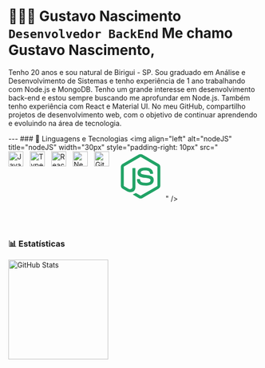# 👩🏻‍💻 Gustavo Nascimento **`Desenvolvedor BackEnd`** Me chamo Gustavo Nascimento,

Tenho 20 anos e sou natural de Birigui - SP. Sou graduado em Análise e Desenvolvimento de Sistemas e tenho experiência de 1 ano trabalhando com Node.js e MongoDB. Tenho um grande interesse em desenvolvimento back-end e estou sempre buscando me aprofundar em Node.js. Também tenho experiência com React e Material UI. No meu GitHub, compartilho projetos de desenvolvimento web, com o objetivo de continuar aprendendo e evoluindo na área de tecnologia.

--- ### 🤖 Linguagens e Tecnologias
<img
	align="left"
	alt="nodeJS"
	title="nodeJS"
	width="30px"
	style="padding-right: 10px"
	src="<svg xmlns="http://www.w3.org/2000/svg" x="0px" y="0px" width="100" height="100" viewBox="0 0 48 48">
<path fill="#21a366" d="M24.007,45.419c-0.574,0-1.143-0.15-1.646-0.44l-5.24-3.103c-0.783-0.438-0.401-0.593-0.143-0.682	c1.044-0.365,1.255-0.448,2.369-1.081c0.117-0.067,0.27-0.043,0.39,0.028l4.026,2.389c0.145,0.079,0.352,0.079,0.486,0l15.697-9.061	c0.145-0.083,0.24-0.251,0.24-0.424V14.932c0-0.181-0.094-0.342-0.243-0.432L24.253,5.446c-0.145-0.086-0.338-0.086-0.483,0	L8.082,14.499c-0.152,0.086-0.249,0.255-0.249,0.428v18.114c0,0.173,0.094,0.338,0.244,0.42l4.299,2.483	c2.334,1.167,3.76-0.208,3.76-1.591V16.476c0-0.255,0.2-0.452,0.456-0.452h1.988c0.248,0,0.452,0.196,0.452,0.452v17.886	c0,3.112-1.697,4.9-4.648,4.9c-0.908,0-1.623,0-3.619-0.982l-4.118-2.373C5.629,35.317,5,34.216,5,33.042V14.928	c0-1.179,0.629-2.279,1.646-2.861L22.36,3.002c0.994-0.562,2.314-0.562,3.301,0l15.694,9.069C42.367,12.656,43,13.753,43,14.932	v18.114c0,1.175-0.633,2.271-1.646,2.861L25.66,44.971c-0.503,0.291-1.073,0.44-1.654,0.44"></path><path fill="#21a366" d="M28.856,32.937c-6.868,0-8.308-3.153-8.308-5.797c0-0.251,0.203-0.452,0.455-0.452h2.028	c0.224,0,0.413,0.163,0.448,0.384c0.306,2.066,1.218,3.108,5.371,3.108c3.308,0,4.715-0.747,4.715-2.502	c0-1.01-0.401-1.76-5.54-2.263c-4.299-0.424-6.955-1.371-6.955-4.809c0-3.167,2.672-5.053,7.147-5.053	c5.026,0,7.517,1.745,7.831,5.493c0.012,0.13-0.035,0.255-0.122,0.35c-0.086,0.09-0.208,0.145-0.334,0.145h-2.039	c-0.212,0-0.397-0.149-0.44-0.354c-0.491-2.173-1.678-2.868-4.904-2.868c-3.611,0-4.031,1.257-4.031,2.2	c0,1.143,0.495,1.477,5.367,2.122c4.825,0.64,7.116,1.544,7.116,4.935c0,3.418-2.853,5.379-7.827,5.379"></path>
</svg>"
/>
<img
	align="left"
	alt="JavaScript"
	title="JavaScript"
	width="30px"
	style="padding-right: 10px"
	src="https://cdn.jsdelivr.net/gh/devicons/devicon@latest/icons/javascript/javascript-original.svg"
/>
<img
	align="left"
	alt="TypeScript"
	title="TypeScript"
	width="30px"
	style="padding-right: 10px"
	src="https://cdn.jsdelivr.net/gh/devicons/devicon@latest/icons/typescript/typescript-original.svg"
/>
<img
	align="left"
	alt="React"
	title="React"
	width="30px"
	style="padding-right: 10px"
	src="https://cdn.jsdelivr.net/gh/devicons/devicon@latest/icons/react/react-original.svg"
/>
<img
	align="left"
	alt="Next.js"
	title="Next.js"
	width="30px"
	style="padding-right: 10px"
	src="https://cdn.jsdelivr.net/gh/devicons/devicon@latest/icons/nextjs/nextjs-original.svg"
/>
<img
	align="left"
	alt="Git"
	title="Git"
	width="30px"
	style="padding-right: 10px"
	src="https://cdn.jsdelivr.net/gh/devicons/devicon@latest/icons/git/git-original.svg"
/>

<br />
<br />

### 📊 Estatísticas

<p>
	<img
		align="left"
		alt="GitHub Stats"
		height="200"
		style="padding-right: 10px"
		src="https://github-readme-stats.vercel.app/api?username=Larissakich&show_icons=true&theme=tokyonight&include_all_commits=true&locale=pt-br"
	/>

</p>
